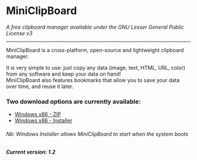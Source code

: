 # MiniClipBoard
*A free clipboard manager available under the GNU Lesser General Public License v3*
***

MiniClipBoard is a cross-platform, open-source and lightweight clipboard manager.

It is very simple to use: just copy any data (image, text, HTML, URL, color) from any software and keep your data on hand!  
MiniClipBoard also features bookmarks that allow you to save your data over time, and reuse it later.

### Two download options are currently available:
* [Windows x86 - ZIP](https://github.com/GregPlusPlus/MiniClipBoard/raw/master/Win_builds/release_Winx86_v1.2.zip)
* [Windows x86 - Installer](https://github.com/GregPlusPlus/MiniClipBoard/raw/master/Win_builds/setup_MiniClipBoard_v1.2_Winx86.exe)
###### Nb: Windows Installer allows MiniClipBoard to start when the system boots
##### Current version: 1.2
